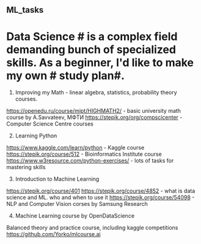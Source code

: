 ## ML_tasks

# Data Science # is a complex field demanding bunch of specialized skills. As a beginner, I'd like to make my own # study plan#.

1. Improving my Math - linear algebra, statistics, probability theory courses.

https://openedu.ru/course/mipt/HIGHMATH2/ - basic university math course by A.Savvateev, МФТИ
https://stepik.org/org/compscicenter - Computer Science Centre courses

2. Learning Python
 
https://www.kaggle.com/learn/python - Kaggle course
https://stepik.org/course/512 - Bioinformatics Institute course
https://www.w3resource.com/python-exercises/ - lots of tasks for mastering skills

3. Introduction to Machine Learning 

https://stepik.org/course/401 https://stepik.org/course/4852 - what is data science and ML. who and when to use it
https://stepik.org/course/54098 - NLP and Computer Vision corses by Samsung Research

4. Machine Learning course by OpenDataScience

Balanced theory and practice course, including kaggle competitions
https://github.com/Yorko/mlcourse.ai
